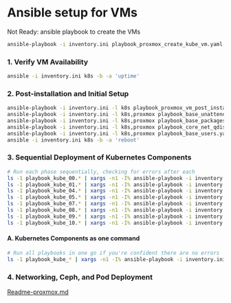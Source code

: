 # Ansible setup for VMs
Not Ready: ansible playbook to create the VMs 
```bash
ansible-playbook -i inventory.ini playbook_proxmox_create_kube_vm.yaml
```


### 1. Verify VM Availability
```bash
ansible -i inventory.ini k8s -b -a 'uptime'
```

### 2. Post-installation and Initial Setup
```bash
ansible-playbook -i inventory.ini -l k8s playbook_proxmox_vm_post_install.yaml
ansible-playbook -i inventory.ini -l k8s,proxmox playbook_base_unattended_upgrade.yaml
ansible-playbook -i inventory.ini -l k8s,proxmox playbook_base_packages_host_settings.yaml
ansible-playbook -i inventory.ini -l k8s,proxmox playbook_core_net_qdisc.yaml
ansible-playbook -i inventory.ini -l k8s,proxmox playbook_base_users.yaml
ansible -i inventory.ini k8s -b -a 'reboot'
```

### 3. Sequential Deployment of Kubernetes Components
```bash
# Run each phase sequentially, checking for errors after each
ls -1 playbook_kube_00.* | xargs -n1 -I% ansible-playbook -i inventory.ini %
ls -1 playbook_kube_01.* | xargs -n1 -I% ansible-playbook -i inventory.ini %
ls -1 playbook_kube_04.* | xargs -n1 -I% ansible-playbook -i inventory.ini %
ls -1 playbook_kube_05.* | xargs -n1 -I% ansible-playbook -i inventory.ini %
ls -1 playbook_kube_07.* | xargs -n1 -I% ansible-playbook -i inventory.ini %
ls -1 playbook_kube_08.* | xargs -n1 -I% ansible-playbook -i inventory.ini %
ls -1 playbook_kube_09.* | xargs -n1 -I% ansible-playbook -i inventory.ini %
ls -1 playbook_kube_10.* | xargs -n1 -I% ansible-playbook -i inventory.ini %
```

#### A. Kubernetes Components as one command
```bash
# Run all playbooks in one go if you're confident there are no errors
ls -1 playbook_kube_* | xargs -n1 -I% ansible-playbook -i inventory.ini %
```

### 4. Networking, Ceph, and Pod Deployment
[Readme-proxmox.md](https://github.com/bluefishforsale/homelab-kube/blob/master/Readme.md)
